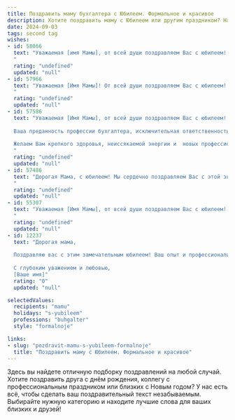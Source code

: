 ```yaml
---
title: Поздравить маму бухгалтера с Юбилеем. Формальное и красивое
description: Хотите поздравить маму с Юбилеем или другим праздником? Наш ИИ создаст незабываемое поздравление, а вы обязательно выделитесь среди других.  
date: 2024-09-03
tags: second tag
wishes:
- id: 58066
  text: "Уважаемая [имя Мамы], от всей души поздравляем Вас с юбилеем! Ваша преданность профессии бухгалтера,  вклад в развитие [название организации/отрасли]  заслуживают глубокого уважения. Желаем Вам крепкого здоровья, благополучия и дальнейших успехов в Вашей работе!
  "
  rating: "undefined"
  updated: "null"
- id: 57966
  text: "Уважаемая [Имя Мамы]! От всей души поздравляем Вас с юбилеем! Желаем Вам крепкого здоровья, благополучия, радости и семейного тепла. Пусть Ваша работа приносит Вам удовлетворение и признание, а жизненный путь будет наполнен яркими событиями и счастливыми моментами.
  "
  rating: "undefined"
  updated: "null"
- id: 57586
  text: "Уважаемая [Имя Мамы], от всей души поздравляем Вас с юбилеем!
  
  Ваша преданность профессии бухгалтера, исключительная ответственность и профессионализм – это истинное вдохновение для всех, кто Вас знает.
  
  Желаем Вам крепкого здоровья, неиссякаемой энергии и  новых профессиональных высот!
  "
  rating: "undefined"
  updated: "null"
- id: 57486
  text: "Дорогая Мама, с юбилеем! Мы сердечно поздравляем Вас с этой знаменательной датой! Ваша преданность профессии бухгалтера,  огромный опыт и  неутомимая  трудоспособность  заслуживают  глубокого  уважения. Желаем Вам  крепкого здоровья,  неиссякаемой  энергии  и  процветания!  Пусть  каждый  день  приносит  Вам  радость  и  удовлетворение.  С  любовью  и  благодарностью!
  "
  rating: "undefined"
  updated: "null"
- id: 55307
  text: "Уважаемая [Имя Мамы], от всей души поздравляем Вас с юбилеем! Ваша преданность профессии бухгалтера,  тщательность и ответственность заслуживают глубокого уважения. Желаем Вам крепкого здоровья,  неиссякаемой энергии,  радости,  мира и благополучия!
  "
  rating: "undefined"
  updated: "null"
- id: 12237
  text: "Дорогая мама,
  
  Поздравляю вас с этим замечательным юбилеем! Ваш опыт и профессионализм в роли бухгалтера всегда были для нас примером и источником гордости. Пусть каждый новый день приносит вам радость и удовлетворение от выполненной работы, а жизнь продолжает щедро вас награждать. Желаю вам здоровья, счастья и множества ярких моментов, которые украсят ваш прекрасный возраст.
  
  С глубоким уважением и любовью,
  [Ваше имя]"
  rating: "0"
  updated: "null"

selectedValues:
  recipients: "mamu"
  holidays: "s-yubileem"
  professions: "buhgalter"
  style: "formalnoje"

links:
- slug: "pozdravit-mamu-s-yubileem-formalnoje"
  title: "Поздравить маму с Юбилеем. Формальное и красивое"
---
```


Здесь вы найдете отличную подборку поздравлений на любой случай. 
Хотите поздравить друга с днём рождения, коллегу с профессиональным праздником или близких с Новым годом? У нас есть всё, чтобы сделать ваш поздравительный текст незабываемым. Выбирайте нужную категорию и находите лучшие слова для ваших близких и друзей!
